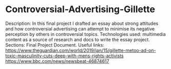 # Controversial-Advertising-Gillette
Description:
In this final project I drafted an essay about strong attitudes and how controversial advertising can attempt to minimise its negative perception by others in controversial topics.
Technologies used: multimedia content as a source of research and docs to write the essay project.
Sections: Final Project Document.
Useful links:
https://www.theguardian.com/world/2019/jan/15/gillette-metoo-ad-on-toxic-masculinity-cuts-deep-with-mens-rights-activists
https://www.bbc.com/news/newsbeat-46874617
